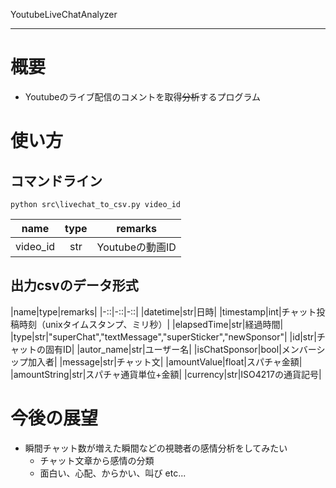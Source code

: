 YoutubeLiveChatAnalyzer

---
# 概要
- Youtubeのライブ配信のコメントを取得~~分析~~するプログラム

# 使い方
## コマンドライン
```
python src\livechat_to_csv.py video_id
```
|name|type|remarks|
|:-:|:-:|:-:|
|video_id|str|Youtubeの動画ID|

## 出力csvのデータ形式

|name|type|remarks|
|-::|-::|-::|
|datetime|str|日時|
|timestamp|int|チャット投稿時刻（unixタイムスタンプ、ミリ秒）|
|elapsedTime|str|経過時間|
|type|str|"superChat","textMessage","superSticker","newSponsor"|
|id|str|チャットの固有ID|
|autor_name|str|ユーザー名|
|isChatSponsor|bool|メンバーシップ加入者|
|message|str|チャット文|
|amountValue|float|スパチャ金額|
|amountString|str|スパチャ通貨単位+金額|
|currency|str|ISO4217の通貨記号|

# 今後の展望
- 瞬間チャット数が増えた瞬間などの視聴者の感情分析をしてみたい
  - チャット文章から感情の分類
  - 面白い、心配、からかい、叫び etc...
